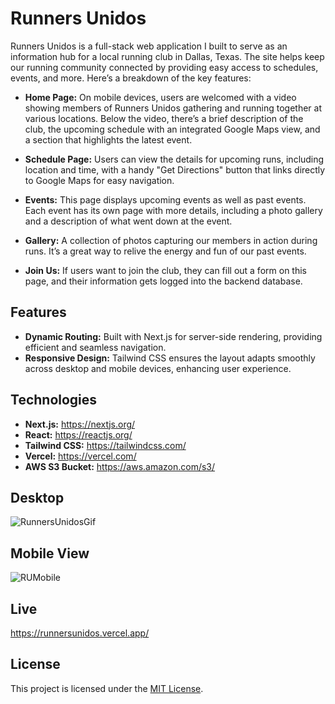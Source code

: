 # Runners Unidos

Runners Unidos is a full-stack web application I built to serve as an information hub for a local running club in Dallas, Texas. The site helps keep our running community connected by providing easy access to schedules, events, and more. Here’s a breakdown of the key features:

- **Home Page:** On mobile devices, users are welcomed with a video showing members of Runners Unidos gathering and running together at various locations. Below the video, there’s a brief description of the club, the upcoming schedule with an integrated Google Maps view, and a section that highlights the latest event.

- **Schedule Page:** Users can view the details for upcoming runs, including location and time, with a handy "Get Directions" button that links directly to Google Maps for easy navigation.
- **Events:** This page displays upcoming events as well as past events. Each event has its own page with more details, including a photo gallery and a description of what went down at the event.
- **Gallery:** A collection of photos capturing our members in action during runs. It’s a great way to relive the energy and fun of our past events.
- **Join Us:** If users want to join the club, they can fill out a form on this page, and their information gets logged into the backend database.

## Features

- **Dynamic Routing:** Built with Next.js for server-side rendering, providing efficient and seamless navigation.
- **Responsive Design:** Tailwind CSS ensures the layout adapts smoothly across desktop and mobile devices, enhancing user experience.

## Technologies

- **Next.js:** https://nextjs.org/
- **React:** https://reactjs.org/
- **Tailwind CSS:** https://tailwindcss.com/
- **Vercel:** https://vercel.com/
- **AWS S3 Bucket:** https://aws.amazon.com/s3/

## Desktop

![RunnersUnidosGif](https://github.com/user-attachments/assets/f771b4b5-4f2f-4b08-85f0-d17c6ec72d91)


## Mobile View

![RUMobile](https://github.com/user-attachments/assets/1cf8d958-baad-4ad2-8305-09c228dba176)


## Live

https://runnersunidos.vercel.app/

## License

This project is licensed under the [MIT License](LICENSE).
